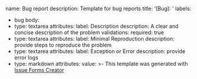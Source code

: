 name: Bug report
description: Template for bug reports
title: '[Bug]: '
labels:
  - bug
body:
  - type: textarea
    attributes:
      label: Description
      description: A clear and concise description of the problem
    validations:
      required: true
  - type: textarea
    attributes:
      label: Minimal Reproduction
      description: provide steps to reproduce the problem
  - type: textarea
    attributes:
      label: Exception or Error
      description: provide error logs
  - type: markdown
    attributes:
      value: >-
        This template was generated with [Issue Forms
        Creator](https://issue-forms-creator.netlify.app)
